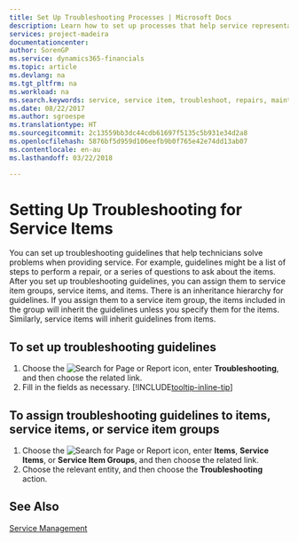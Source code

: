 ```yaml
---
title: Set Up Troubleshooting Processes | Microsoft Docs
description: Learn how to set up processes that help service representatives identify and resolve issues with service items.
services: project-madeira
documentationcenter: 
author: SorenGP
ms.service: dynamics365-financials
ms.topic: article
ms.devlang: na
ms.tgt_pltfrm: na
ms.workload: na
ms.search.keywords: service, service item, troubleshoot, repairs, maintenance
ms.date: 08/22/2017
ms.author: sgroespe
ms.translationtype: HT
ms.sourcegitcommit: 2c13559bb3dc44cdb61697f5135c5b931e34d2a8
ms.openlocfilehash: 5876bf5d959d106eefb9b0f765e42e74dd13ab07
ms.contentlocale: en-au
ms.lasthandoff: 03/22/2018

---
```


# <a name="setting-up-troubleshooting-for-service-items"></a>Setting Up Troubleshooting for Service Items
You can set up troubleshooting guidelines that help technicians solve problems when providing service. For example, guidelines might be a list of steps to perform a repair, or a series of questions to ask about the items. After you set up troubleshooting guidelines, you can assign them to service item groups, service items, and items. There is an inheritance hierarchy for guidelines. If you assign them to a service item group, the items included in the group will inherit the guidelines unless you specify them for the items. Similarly, service items will inherit guidelines from items.  

## <a name="to-set-up-troubleshooting-guidelines"></a>To set up troubleshooting guidelines
1. Choose the ![Search for Page or Report](media/ui-search/search_small.png "Search for Page or Report icon") icon, enter **Troubleshooting**, and then choose the related link.  
2. Fill in the fields as necessary. [!INCLUDE[tooltip-inline-tip](includes/tooltip-inline-tip_md.md)]  

## <a name="to-assign-troubleshooting-guidelines-to-items-service-items-or-service-item-groups"></a>To assign troubleshooting guidelines to items, service items, or service item groups
1. Choose the ![Search for Page or Report](media/ui-search/search_small.png "Search for Page or Report icon") icon, enter **Items**, **Service Items**, or **Service Item Groups**, and then choose the related link.  
2. Choose the relevant entity, and then choose the **Troubleshooting** action.  

## <a name="see-also"></a>See Also
[Service Management](service-service.md)
